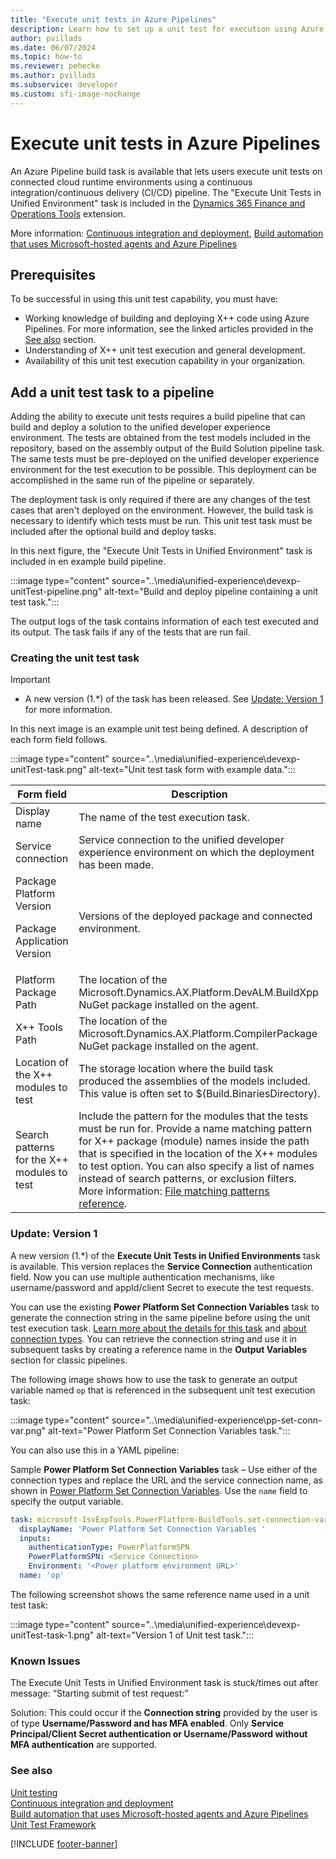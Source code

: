 ```yaml
---
title: "Execute unit tests in Azure Pipelines"
description: Learn how to set up a unit test for execution using Azure Pipelines.
author: pvillads
ms.date: 06/07/2024
ms.topic: how-to
ms.reviewer: pehecke
ms.author: pvillads
ms.subservice: developer
ms.custom: sfi-image-nochange
---
```


# Execute unit tests in Azure Pipelines

An Azure Pipeline build task is available that lets users execute unit tests on connected cloud runtime environments using a continuous integration/continuous delivery (CI/CD) pipeline. The "Execute Unit Tests in Unified Environment" task is included in the [Dynamics 365 Finance and Operations Tools](https://marketplace.visualstudio.com/items?itemName=Dyn365FinOps.dynamics365-finops-tools) extension.

More information: [Continuous integration and deployment](finance-operations-pipelines.md), [Build automation that uses Microsoft-hosted agents and Azure Pipelines](/dynamics365/fin-ops-core/dev-itpro/dev-tools/hosted-build-automation)

## Prerequisites

To be successful in using this unit test capability, you must have:

- Working knowledge of building and deploying X++ code using Azure Pipelines. For more information, see the linked articles provided in the [See also](#see-also) section.
- Understanding of X++ unit test execution and general development.
- Availability of this unit test execution capability in your organization.

## Add a unit test task to a pipeline

Adding the ability to execute unit tests requires a build pipeline that can build and deploy a solution to the unified developer experience environment. The tests are obtained from the test models included in the repository, based on the assembly output of the Build Solution pipeline task. The same tests must be pre-deployed on the unified developer experience environment for the test execution to be possible. This deployment can be accomplished in the same run of the pipeline or separately.

The deployment task is only required if there are any changes of the test cases that aren't deployed on the environment. However, the build task is necessary to identify which tests must be run.
This unit test task must be included after the optional build and deploy tasks.

In this next figure, the "Execute Unit Tests in Unified Environment" task is included in en example build pipeline.

:::image type="content" source="..\media\unified-experience\devexp-unitTest-pipeline.png" alt-text="Build and deploy pipeline containing a unit test task.":::

The output logs of the task contains information of each test executed and its output. The task fails if any of the tests that are run fail.

### Creating the unit test task

> [!IMPORTANT]
>
> - A new version (1.*) of the task has been released. See [Update: Version 1](#update-version-1) for more information.

In this next image is an example unit test being defined. A description of each form field follows.

:::image type="content" source="..\media\unified-experience\devexp-unitTest-task.png" alt-text="Unit test task form with example data.":::

| Form field | Description |
|--|--|
| Display name | The name of the test execution task. |
| Service connection | Service connection to the unified developer experience environment on which the deployment has been made. |
| Package Platform Version<p/>Package Application Version | Versions of the deployed package and connected environment. |
| Platform Package Path | The location of the Microsoft.Dynamics.AX.Platform.DevALM.BuildXpp NuGet package installed on the agent. |
| X++ Tools Path | The location of the Microsoft.Dynamics.AX.Platform.CompilerPackage NuGet package installed on the agent. |
| Location of the X++ modules to test | The storage location where the build task produced the assemblies of the models included. This value is often set to $(Build.BinariesDirectory). |
| Search patterns for the X++ modules to test | Include the pattern for the modules that the tests must be run for. Provide a name matching pattern for X++ package (module) names inside the path that is specified in the location of the X++ modules to test option. You can also specify a list of names instead of search patterns, or exclusion filters. More information: [File matching patterns reference](/azure/devops/pipelines/tasks/file-matching-patterns). |

### Update: Version 1

A new version (1.*) of the **Execute Unit Tests in Unified Environments** task is available. This version replaces the **Service Connection** authentication field. Now you can use multiple authentication mechanisms, like username/password and appId/client Secret to execute the test requests.  

You can use the existing **Power Platform Set Connection Variables** task to generate the connection string in the same pipeline before using the unit test execution task. [Learn more about the details for this task](../../alm/devops-build-tool-tasks.md#power-platform-set-connection-variables) and [about connection types](../../alm/devops-build-tools.md#connection-to-environments).  You can retrieve the connection string and use it in subsequent tasks by creating a reference name in the **Output Variables** section for classic pipelines.

The following image shows how to use the task to generate an output variable named `op` that is referenced in the subsequent unit test execution task:

:::image type="content" source="..\media\unified-experience\pp-set-conn-var.png" alt-text="Power Platform Set Connection Variables task.":::

You can also use this in a YAML pipeline:

Sample **Power Platform Set Connection Variables** task – Use either of the connection types and replace the URL and the service connection name, as shown in [Power Platform Set Connection Variables](../../alm/devops-build-tool-tasks.md#power-platform-set-connection-variables). Use the `name` field to specify the output variable.

```yml
task: microsoft-IsvExpTools.PowerPlatform-BuildTools.set-connection-variables.PowerPlatformSetConnectionVariables@2
  displayName: 'Power Platform Set Connection Variables '
  inputs:
    authenticationType: PowerPlatformSPN
    PowerPlatformSPN: <Service Connection>
    Environment: '<Power platform environment URL>'
  name: 'op'  
```

The following screenshot shows the same reference name used in a unit test task:

:::image type="content" source="..\media\unified-experience\devexp-unitTest-task-1.png" alt-text="Version 1 of Unit test task.":::

### Known Issues
The Execute Unit Tests in Unified Environment task is stuck/times out after message: “Starting submit of test request:”

Solution: This could occur if the **Connection string** provided by the user is of type **Username/Password and has MFA enabled**. Only **Service Principal/Client Secret authentication or Username/Password without MFA authentication** are supported.



### See also

[Unit testing](finance-operations-testing.md)  
[Continuous integration and deployment](finance-operations-pipelines.md)  
[Build automation that uses Microsoft-hosted agents and Azure Pipelines](/dynamics365/fin-ops-core/dev-itpro/dev-tools/hosted-build-automation)  
[Unit Test Framework](/dynamicsax-2012/developer/unit-test-framework)

[!INCLUDE [footer-banner](../../includes/footer-banner.md)]
